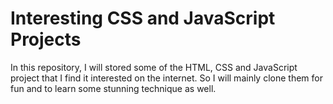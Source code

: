 # Interesting CSS and JavaScript Projects
In this repository, I will stored some of the HTML, CSS and JavaScript project that I find it interested on the internet. So I will mainly clone them for fun and to learn some stunning technique as well.
